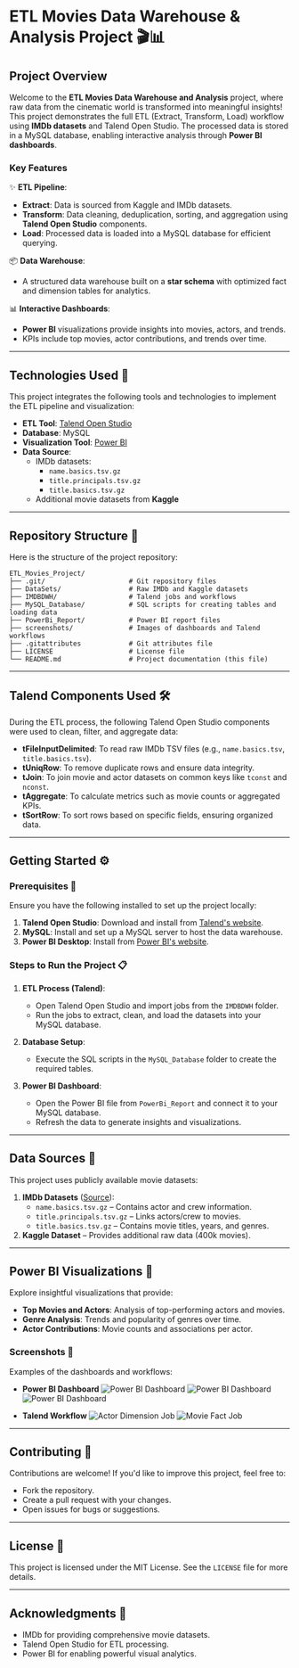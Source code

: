 # **ETL Movies Data Warehouse & Analysis Project** 🎬📊  

## **Project Overview**  
Welcome to the **ETL Movies Data Warehouse and Analysis** project, where raw data from the cinematic world is transformed into meaningful insights! This project demonstrates the full ETL (Extract, Transform, Load) workflow using **IMDb datasets** and Talend Open Studio. The processed data is stored in a MySQL database, enabling interactive analysis through **Power BI dashboards**.

### **Key Features**  
✨ **ETL Pipeline**:  
- **Extract**: Data is sourced from Kaggle and IMDb datasets.  
- **Transform**: Data cleaning, deduplication, sorting, and aggregation using **Talend Open Studio** components.  
- **Load**: Processed data is loaded into a MySQL database for efficient querying.  

📦 **Data Warehouse**:  
- A structured data warehouse built on a **star schema** with optimized fact and dimension tables for analytics.  

📊 **Interactive Dashboards**:  
- **Power BI** visualizations provide insights into movies, actors, and trends.  
- KPIs include top movies, actor contributions, and trends over time.  

---

## **Technologies Used** 🚀  
This project integrates the following tools and technologies to implement the ETL pipeline and visualization:  
- **ETL Tool**: [Talend Open Studio](https://www.talend.com)  
- **Database**: MySQL  
- **Visualization Tool**: [Power BI](https://powerbi.microsoft.com)  
- **Data Source**:  
   - IMDb datasets:  
     - `name.basics.tsv.gz`  
     - `title.principals.tsv.gz`  
     - `title.basics.tsv.gz`  
   - Additional movie datasets from **Kaggle**  

---

## **Repository Structure** 📁  
Here is the structure of the project repository:  

```plaintext
ETL_Movies_Project/
├── .git/                     # Git repository files  
├── DataSets/                 # Raw IMDb and Kaggle datasets  
├── IMDBDWH/                  # Talend jobs and workflows  
├── MySQL_Database/           # SQL scripts for creating tables and loading data  
├── PowerBi_Report/           # Power BI report files  
├── screenshots/              # Images of dashboards and Talend workflows  
├── .gitattributes            # Git attributes file  
├── LICENSE                   # License file  
└── README.md                 # Project documentation (this file)  
```

---

## **Talend Components Used** 🛠️  

During the ETL process, the following Talend Open Studio components were used to clean, filter, and aggregate data:  
- **tFileInputDelimited**: To read raw IMDb TSV files (e.g., `name.basics.tsv`, `title.basics.tsv`).  
- **tUniqRow**: To remove duplicate rows and ensure data integrity.  
- **tJoin**: To join movie and actor datasets on common keys like `tconst` and `nconst`.  
- **tAggregate**: To calculate metrics such as movie counts or aggregated KPIs.  
- **tSortRow**: To sort rows based on specific fields, ensuring organized data.  

---

## **Getting Started** ⚙️  

### **Prerequisites** 🔧  
Ensure you have the following installed to set up the project locally:  
1. **Talend Open Studio**: Download and install from [Talend's website](https://www.talend.com).  
2. **MySQL**: Install and set up a MySQL server to host the data warehouse.  
3. **Power BI Desktop**: Install from [Power BI's website](https://powerbi.microsoft.com/en-us/desktop/).  

### **Steps to Run the Project** 📋  

1. **ETL Process (Talend)**:  
   - Open Talend Open Studio and import jobs from the `IMDBDWH` folder.  
   - Run the jobs to extract, clean, and load the datasets into your MySQL database.  

2. **Database Setup**:  
   - Execute the SQL scripts in the `MySQL_Database` folder to create the required tables.  

3. **Power BI Dashboard**:  
   - Open the Power BI file from `PowerBi_Report` and connect it to your MySQL database.  
   - Refresh the data to generate insights and visualizations.  

---

## **Data Sources** 📝  

This project uses publicly available movie datasets:  
1. **IMDb Datasets** ([Source](https://datasets.imdbws.com)):  
   - `name.basics.tsv.gz` – Contains actor and crew information.  
   - `title.principals.tsv.gz` – Links actors/crew to movies.  
   - `title.basics.tsv.gz` – Contains movie titles, years, and genres.  
2. **Kaggle Dataset** – Provides additional raw data (400k movies).  

---

## **Power BI Visualizations** 🎨  

Explore insightful visualizations that provide:  
- **Top Movies and Actors**: Analysis of top-performing actors and movies.  
- **Genre Analysis**: Trends and popularity of genres over time.  
- **Actor Contributions**: Movie counts and associations per actor.  

### **Screenshots** 📸  
Examples of the dashboards and workflows:  
- **Power BI Dashboard**
![Power BI Dashboard](screenshots/mainDashboard.png)
![Power BI Dashboard](screenshots/dashboard2.png)
![Power BI Dashboard](screenshots/dashboard2.png)

- **Talend Workflow**
![Actor Dimension Job](screenshots/actorDim.png)
![Movie Fact Job](screenshots/factMovie.png)  

---

## **Contributing** 🤝  
Contributions are welcome! If you'd like to improve this project, feel free to:  
- Fork the repository.  
- Create a pull request with your changes.  
- Open issues for bugs or suggestions.  

---

## **License** 📝  
This project is licensed under the MIT License. See the `LICENSE` file for more details.  

---

## **Acknowledgments** 🙌  
- IMDb for providing comprehensive movie datasets.  
- Talend Open Studio for ETL processing.  
- Power BI for enabling powerful visual analytics.  
```

